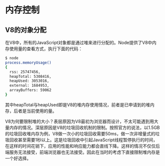 # 内存控制

## V8的对象分配

​		在V8中，所有的JavaScript对象都是通过堆来进行分配的。Node提供了V8中内存使用量的查看方式，执行下面的代码：

```sh
$ node
process.memoryUsage()
{
  rss: 25747456,
  heapTotal: 5308416,
  heapUsed: 3053016,
  external: 1684953,
  arrayBuffers: 59062
}
```

​		其中heapTotal与heapUsed即是V8的堆内存使用情况，前者是已申请到的堆内存，后者是当前使用的量。

​		V8为何要限制堆的大小？表层原因为V8最初为浏览器而设计，不太可能遇到用大量内存的情况。深层原因是V8的垃圾回收机制的限制。按照官方的说法，以1.5GB的垃圾回收堆内存为例，V8做一次小的垃圾回收需要50ms，做一次非增量式的垃圾回收甚至需要1秒以上。这是垃圾回收中引起JavaScript线程暂停执行的时间，在这样的时间花销下，应用的性能和响应能力都会直线下降。这样的情况不仅仅后端服务无法接受，前端浏览器也无法接受。因此在当时的考虑下直接限制堆内存是一个好选择。

